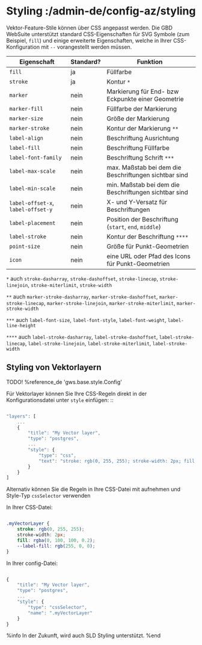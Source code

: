 # Styling :/admin-de/config-az/styling

Vektor-Feature-Stile können über CSS angepasst werden. Die GBD WebSuite unterstützt standard CSS-Eigenschaften für SVG Symbole (zum Beispiel, ``fill``) und einige erweiterte Eigenschaften, welche in Ihrer CSS-Konfiguration mit ``--`` vorangestellt werden müssen.

| Eigenschaft | Standard? | Funktion |
|---|---|---|
| ``fill`` | ja | Füllfarbe |
| ``stroke`` | ja | Kontur ``*`` |
| ``marker`` | nein | Markierung für End- bzw Eckpunkte einer Geometrie |
| ``marker-fill`` | nein | Füllfarbe der Markierung |
| ``marker-size`` | nein | Größe  der Markierung |
| ``marker-stroke`` | nein | Kontur der Markierung ``**`` |
| ``label-align`` | nein | Beschriftung Ausrichtung |
| ``label-fill`` | nein | Beschriftung Füllfarbe |
| ``label-font-family`` | nein | Beschriftung Schrift ``***`` |
| ``label-max-scale`` | nein | max. Maßstab bei dem die Beschriftungen sichtbar sind |
| ``label-min-scale`` | nein | min. Maßstab bei dem die Beschriftungen sichtbar sind |
| ``label-offset-x``, ``label-offset-y`` | nein | X- und Y-Versatz für Beschriftungen |
| ``label-placement`` | nein | Position der Beschriftung (``start``, ``end``, ``middle``) |
| ``label-stroke`` | nein | Kontur der Beschriftung ``****`` |
| ``point-size`` | nein | Größe für Punkt-Geometrien |
| ``icon`` | nein | eine URL oder Pfad des Icons für Punkt-Geometrien |

``*`` auch ``stroke-dasharray``, ``stroke-dashoffset``, ``stroke-linecap``,  ``stroke-linejoin``, ``stroke-miterlimit``, ``stroke-width``

``**`` auch  ``marker-stroke-dasharray``, ``marker-stroke-dashoffset``, ``marker-stroke-linecap``, ``marker-stroke-linejoin``, ``marker-stroke-miterlimit``, ``marker-stroke-width``

``***`` auch ``label-font-size``, ``label-font-style``, ``label-font-weight``, ``label-line-height``

``****`` auch ``label-stroke-dasharray``, ``label-stroke-dashoffset``, ``label-stroke-linecap``, ``label-stroke-linejoin``, ``label-stroke-miterlimit``, ``label-stroke-width``

## Styling von Vektorlayern

TODO! %reference_de 'gws.base.style.Config'

Für Vektorlayer können Sie Ihre CSS-Regeln direkt in der Konfigurationsdatei unter ``style`` einfügen: ::

```javascript

"layers": [
    ...
    {
        "title": "My Vector layer",
        "type": "postgres",
        ...
        "style": {
            "type": "css",
            "text": "stroke: rgb(0, 255, 255); stroke-width: 2px; fill: rgba(0, 100, 100, 0.2); --label-fill: rgb(255, 0, 0)"
        }
    }
]
```

Alternativ können Sie die Regeln in Ihre CSS-Datei mit aufnehmen und Style-Typ ``cssSelector`` verwenden

In Ihrer CSS-Datei:

```css

.myVectorLayer {
    stroke: rgb(0, 255, 255);
    stroke-width: 2px;
    fill: rgba(0, 100, 100, 0.2);
    --label-fill: rgb(255, 0, 0);
}
```

In Ihrer config-Datei:

```javascript

{
    "title": "My Vector layer",
    "type": "postgres",
    ...
    "style": {
        "type": "cssSelector",
        "name": ".myVectorLayer"
    }
}
```

%info
 In der Zukunft, wird auch SLD Styling unterstützt.
%end
